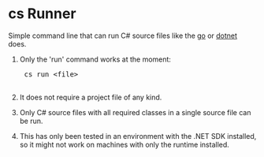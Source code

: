 # cs Runner

Simple command line that can run C# source files like the [go](https://golang.org) or
[dotnet](https://docs.microsoft.com/en-us/dotnet/core/tools/dotnet) does.

1. Only the 'run' command works at the moment:

    <pre>
    cs run &lt;file&gt;
    </pre>


2. It does not require a project file of any kind.

3. Only C# source files with all required classes in a single source file
can be run.

4. This has only been tested in an environment with the .NET SDK installed,
so it might not work on machines with only the runtime installed.
